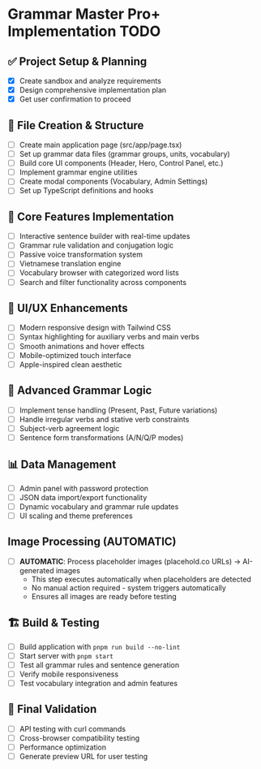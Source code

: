 # Grammar Master Pro+ Implementation TODO

## ✅ Project Setup & Planning
- [x] Create sandbox and analyze requirements
- [x] Design comprehensive implementation plan
- [x] Get user confirmation to proceed

## 📁 File Creation & Structure
- [ ] Create main application page (src/app/page.tsx)
- [ ] Set up grammar data files (grammar groups, units, vocabulary)
- [ ] Build core UI components (Header, Hero, Control Panel, etc.)
- [ ] Implement grammar engine utilities
- [ ] Create modal components (Vocabulary, Admin Settings)
- [ ] Set up TypeScript definitions and hooks

## 🔧 Core Features Implementation
- [ ] Interactive sentence builder with real-time updates
- [ ] Grammar rule validation and conjugation logic
- [ ] Passive voice transformation system
- [ ] Vietnamese translation engine
- [ ] Vocabulary browser with categorized word lists
- [ ] Search and filter functionality across components

## 🎨 UI/UX Enhancements
- [ ] Modern responsive design with Tailwind CSS
- [ ] Syntax highlighting for auxiliary verbs and main verbs
- [ ] Smooth animations and hover effects
- [ ] Mobile-optimized touch interface
- [ ] Apple-inspired clean aesthetic

## 🔄 Advanced Grammar Logic
- [ ] Implement tense handling (Present, Past, Future variations)
- [ ] Handle irregular verbs and stative verb constraints
- [ ] Subject-verb agreement logic
- [ ] Sentence form transformations (A/N/Q/P modes)

## 📊 Data Management
- [ ] Admin panel with password protection
- [ ] JSON data import/export functionality
- [ ] Dynamic vocabulary and grammar rule updates
- [ ] UI scaling and theme preferences

## Image Processing (AUTOMATIC)
- [ ] **AUTOMATIC**: Process placeholder images (placehold.co URLs) → AI-generated images
  - This step executes automatically when placeholders are detected
  - No manual action required - system triggers automatically
  - Ensures all images are ready before testing

## 🏗️ Build & Testing
- [ ] Build application with `pnpm run build --no-lint`
- [ ] Start server with `pnpm start`
- [ ] Test all grammar rules and sentence generation
- [ ] Verify mobile responsiveness
- [ ] Test vocabulary integration and admin features

## 🚀 Final Validation
- [ ] API testing with curl commands
- [ ] Cross-browser compatibility testing
- [ ] Performance optimization
- [ ] Generate preview URL for user testing